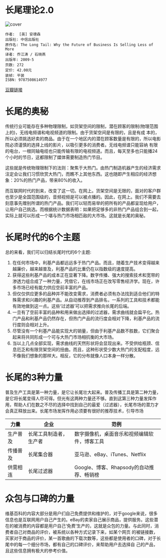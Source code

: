 # 长尾理论2.0
![cover](https://img1.doubanio.com/lpic/s3750308.jpg)

    作者:  [英] 安德森 
    出版社: 中信出版社
    原作名: The Long Tail: Why the Future of Business Is Selling Less of More
    译者: 乔江涛 / 石晓燕 
    出版年: 2009-5
    页数: 272
    定价: 42.00元
    装帧: 平装
    ISBN: 9787508614977

[豆瓣链接](https://book.douban.com/subject/3685204/)

# 长尾的奥秘
传统行业可能存在多种物理限制，如货架空间的限制，潜在顾客的限制(物理范围上的)，无线电频谱和电视频道的限制。由于货架空间是有限的，且是有成 本的，所以必须挑选好卖的商品。由于在一个地区内的潜在顾客数量是有限的，所以电影院必须谨慎的选择上线的影片，以吸引更多的消费者。无线电频谱只能容纳 有限的电台，一根同轴电缆也只能传输有限的电视频道。而且，每天至多也只能播24个小时的节日，这都限制了媒体需要制造热门节目。

这些就是传统物理限制下的法则：聚焦于大热门。由热门制造机器产生的经济需求注定会让我们习惯欣赏大热门，而瞧不上其他东西。这也随即产生相应的经济想象：20%的热门产品，带来80%的收入。

而互联网时代的到来，改变了这一切。在网上。货架空间是无限的，面对的客户群也至少是全国范围级的，音频视频是可以被点播的。因此，在网上。我们不需要去 刻意事先赠别所谓的热门产品。我们可以轻而易举的把所有的产品都呈现给用户，让用户自己挑选。而根据统计数据表明：如果把足够多的非热门产品组合到一起， 实际上就可以形成一个堪与热门市场相匹敌的大市场。这就是长尾的奥秘。

# 长尾时代的6个主题
总的来看，我们可以归结长尾时代的6个主题:

1. 在任何市场中，利基产品都远远多于热门产品。而且，随着生产技术变得越来越廉价，越来越普及，利基产品的比重仍在以指数级的速度提高。
2. 获得这些利基产品的成本正在显著下降。数字传播、强大的搜索技术和宽带的渗透力组合成了一种力量，凭借它，在线市场正在改写零售经济学。现在，许多市场已经有能力供应空前丰富的产品。
3. 但仅仅供应更多的品种并不能改变需求，消费者必须有办法找到适合他们的特殊需求和兴趣的利基产品。从自动推荐到产品排名，一系列的工具和技术都能有效地做到这一点。这些‘过滤器’可以把需求推向长尾的后端。
4. 一旦有了空前丰富的品种和用来做出选择的过滤器，需求曲线就会扁平化。热门产品和利基产品仍然存在，但热门产品的流行度会相对下降，利基产品的流行度则会相对上升。
5. 尽管没有一个利基产品能实现大的销量，但由于利基产品数不胜数，它们聚合起来将共同形成一个可与大热门市场相抗衡的大市场。
6. 当以上几点全部实现，需求曲线的天然形状将会显现出来。不受供给瓶颈、信息厄乏和有限货架空间的扭曲。而且，这种形状受少数大热门的支配程度，远不像我们想象的那样大。相反，它的分布就像人口本身一样分散。

# 长尾的3种力量
普及生产工具是第一种力量，是它让长尾壮大起来。普及传播工具是第二种力量，是它将长尾变得人尽可得。但光有这两种力量还不够。直到这第三种力量发挥作用，帮助人们在数之不尽的选择中找到自己的最爱（过滤器），长尾市场的潜力才会真正释放出来。长尾市场发挥作用必须要有很好的推荐技术，引导市场

力量 | 企业 | 范例
---|----|---
生产普及 | 长尾工具制造者，生产者 | 数字摄像机，桌面音乐和视频编辑软件，博客工具
传播普及 | 长尾集合器 | 亚马逊、eBay、iTunes、Netflix
供需相连 | 长尾过滤器 | Google、博客、Rhapsody的自动推荐、畅销榜

# 众包与口碑的力量
维基百科的内容大部分是用户们自己免费提供和维护的，对于google来说，很多信息也是互联网用户自己产生的。eBay的卖家自己展示商品，提供服务。这些潜在的被消费的内容都是用户自己‘免费’生产的，这就是众包的力量。与此同时，消费者自己对商品的评价，被系统以各种方式记录下来，如某个网页 的被链接数，买家对于商品的评价，某一首歌曲的下载次数等，这些都是使用者的口碑，对于长尾中的每一个细分市场，都有自己的口碑评价，来帮助用户去选择自 己的产品，且这些信息拥有极大的参考价值。
